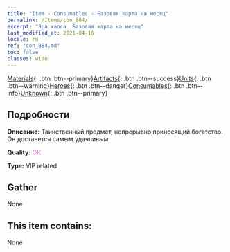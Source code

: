 ```yaml
---
title: "Item - Consumables - Базовая карта на месяц"
permalink: /Items/con_884/
excerpt: "Эра хаоса  Базовая карта на месяц"
last_modified_at: 2021-04-16
locale: ru
ref: "con_884.md"
toc: false
classes: wide
---
```

 [Materials](/ru/Items/){: .btn .btn--primary}[Artifacts](/ru/Items/Artifacts/){: .btn .btn--success}[Units](/ru/Items/Units/){: .btn .btn--warning}[Heroes](/ru/Items/Heroes/){: .btn .btn--danger}[Consumables](/ru/Items/Consumables/){: .btn .btn--info}[Unknown](/ru/Items/Unknown/){: .btn .btn--primary}

## Подробности
 **Описание:** Таинственный предмет, непрерывно приносящий богатство. Он достанется самым удачливым.

 **Quality:** <span style="color: #DA70D6">OK</span>

 **Type:** VIP related

## Gather

  None

## This item contains:

  None

